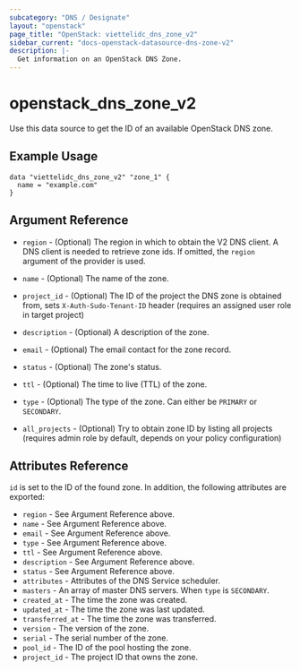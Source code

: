 ```yaml
---
subcategory: "DNS / Designate"
layout: "openstack"
page_title: "OpenStack: viettelidc_dns_zone_v2"
sidebar_current: "docs-openstack-datasource-dns-zone-v2"
description: |-
  Get information on an OpenStack DNS Zone.
---
```


# openstack\_dns\_zone\_v2

Use this data source to get the ID of an available OpenStack DNS zone.

## Example Usage

```hcl
data "viettelidc_dns_zone_v2" "zone_1" {
  name = "example.com"
}
```

## Argument Reference

* `region` - (Optional) The region in which to obtain the V2 DNS client.
  A DNS client is needed to retrieve zone ids. If omitted, the
  `region` argument of the provider is used.

* `name` - (Optional) The name of the zone.

* `project_id` - (Optional) The ID of the project the DNS zone is obtained from,
  sets `X-Auth-Sudo-Tenant-ID` header (requires an assigned user role in target project)

* `description` - (Optional) A description of the zone.

* `email` - (Optional) The email contact for the zone record.

* `status` - (Optional) The zone's status.

* `ttl` - (Optional) The time to live (TTL) of the zone.

* `type` - (Optional) The type of the zone. Can either be `PRIMARY` or `SECONDARY`.

* `all_projects` - (Optional) Try to obtain zone ID by listing all projects
  (requires admin role by default, depends on your policy configuration)

## Attributes Reference

`id` is set to the ID of the found zone. In addition, the following attributes
are exported:

* `region` - See Argument Reference above.
* `name` - See Argument Reference above.
* `email` - See Argument Reference above.
* `type` - See Argument Reference above.
* `ttl` - See Argument Reference above.
* `description` - See Argument Reference above.
* `status` - See Argument Reference above.
* `attributes` - Attributes of the DNS Service scheduler.
* `masters` - An array of master DNS servers. When `type` is  `SECONDARY`.
* `created_at` - The time the zone was created.
* `updated_at` - The time the zone was last updated.
* `transferred_at` - The time the zone was transferred.
* `version` - The version of the zone.
* `serial` - The serial number of the zone.
* `pool_id` - The ID of the pool hosting the zone.
* `project_id` - The project ID that owns the zone.
